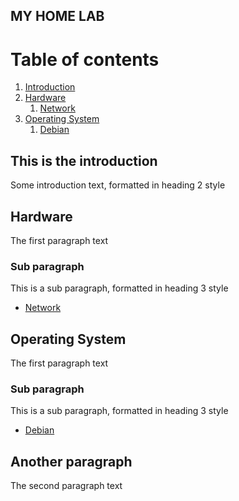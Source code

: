 MY HOME LAB
-

# Table of contents
1. [Introduction](#introduction)
2. [Hardware](#hardware)
    1. [Network](#network)
3. [Operating System](#operating_system)
    1. [Debian](#debian)

## This is the introduction <a name="introduction"></a>
Some introduction text, formatted in heading 2 style

## Hardware <a name="hardware"></a>
The first paragraph text

### Sub paragraph <a name="network"></a>
This is a sub paragraph, formatted in heading 3 style
* [Network](Hardware/equipments.md)

## Operating System <a name="operating_system"></a>
The first paragraph text

### Sub paragraph <a name="debian"></a>
This is a sub paragraph, formatted in heading 3 style
* [Debian](OS/Linux/Debian.md)


## Another paragraph <a name="paragraph2"></a>
The second paragraph text